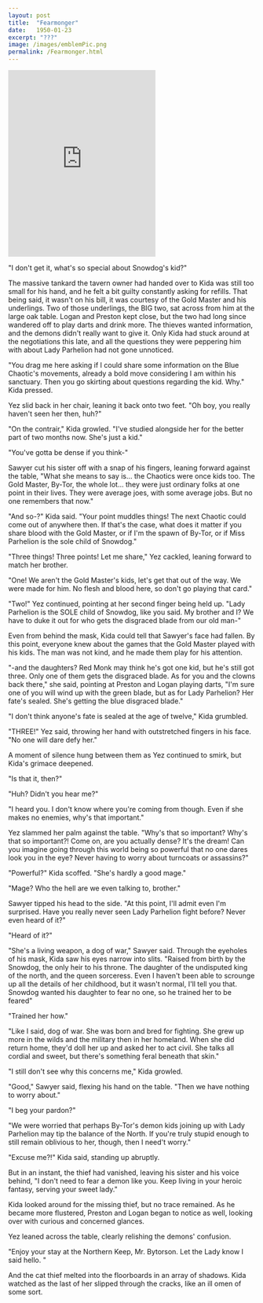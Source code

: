 ```yaml
---
layout: post
title:  "Fearmonger"
date:   1950-01-23
excerpt: "???"
image: /images/emblemPic.png
permalink: /Fearmonger.html
---
```


<iframe src="https://open.spotify.com/embed/track/1v5v0vaIV1WETXhE08VrAW" width="300" height="380" frameborder="0" allowtransparency="true" allow="encrypted-media"></iframe>

"I don't get it, what's so special about Snowdog's kid?"

The massive tankard the tavern owner had handed over to Kida was still too small for his hand, and he felt a bit guilty constantly asking for refills. That being said, it wasn't on his bill, it was courtesy of the Gold Master and his underlings. Two of those underlings, the BIG two, sat across from him at the large oak table. Logan and Preston kept close, but the two had long since wandered off to play darts and drink more. The thieves wanted information, and the demons didn't really want to give it. Only Kida had stuck around at the negotiations this late, and all the questions they were peppering him with about Lady Parhelion had not gone unnoticed. 

"You drag me here asking if I could share some information on the Blue Chaotic's movements, already a bold move considering I am within his sanctuary. Then you go skirting about questions regarding the kid. Why." Kida pressed.

Yez slid back in her chair, leaning it back onto two feet. "Oh boy, you really haven't seen her then, huh?"

"On the contrair," Kida growled. "I've studied alongside her for the better part of two months now. She's just a kid."

"You've gotta be dense if you think-"

Sawyer cut his sister off with a snap of his fingers, leaning forward against the table, "What she means to say is… the Chaotics were once kids too. The Gold Master, By-Tor, the whole lot… they were just ordinary folks at one point in their lives. They were average joes, with some average jobs. But no one remembers that now."

"And so-?" Kida said. "Your point muddles things! The next Chaotic could come out of anywhere then. If that's the case, what does it matter if you share blood with the Gold Master, or if I'm the spawn of By-Tor, or if Miss Parhelion is the sole child of Snowdog."

"Three things! Three points! Let me share," Yez cackled, leaning forward to match her brother.

"One! We aren't the Gold Master's kids, let's get that out of the way. We were made for him. No flesh and blood here, so don't go playing that card."

"Two!" Yez continued, pointing at her second finger being held up. "Lady Parhelion is the SOLE child of Snowdog, like you said. My brother and I? We have to duke it out for who gets the disgraced blade from our old man-"

Even from behind the mask, Kida could tell that Sawyer's face had fallen. By this point, everyone knew about the games that the Gold Master played with his kids. The man was not kind, and he made them play for his attention.

"-and the daughters? Red Monk may think he's got one kid, but he's still got three. Only one of them gets the disgraced blade. As for you and the clowns back there," she said, pointing at Preston and Logan playing darts, "I'm sure one of you will wind up with the green blade, but as for Lady Parhelion? Her fate's sealed. She's getting the blue disgraced blade."

"I don't think anyone's fate is sealed at the age of twelve," Kida grumbled.

"THREE!" Yez said, throwing her hand with outstretched fingers in his face. "No one will dare defy her."

A moment of silence hung between them as Yez continued to smirk, but Kida's grimace deepened.

"Is that it, then?"

"Huh? Didn't you hear me?"

"I heard you. I don't know where you're coming from though. Even if she makes no enemies, why's that important."

Yez slammed her palm against the table. "Why's that so important? Why's that so important?! Come on, are you actually dense? It's the dream! Can you imagine going through this world being so powerful that no one dares look you in the eye? Never having to worry about turncoats or assassins?"

"Powerful?" Kida scoffed. "She's hardly a good mage."

"Mage? Who the hell are we even talking to, brother."

Sawyer tipped his head to the side. "At this point, I'll admit even I'm surprised. Have you really never seen Lady Parhelion fight before? Never even heard of it?"

"Heard of it?" 

"She's a living weapon, a dog of war," Sawyer said. Through the eyeholes of his mask, Kida saw his eyes narrow into slits. "Raised from birth by the Snowdog, the only heir to his throne. The daughter of the undisputed king of the north, and the queen sorceress. Even I haven't been able to scrounge up all the details of her childhood, but it wasn't normal, I'll tell you that. Snowdog wanted his daughter to fear no one, so he trained her to be feared"

"Trained her how."

"Like I said, dog of war. She was born and bred for fighting. She grew up more in the wilds and the military then in her homeland. When she did return home, they'd doll her up and asked her to act civil. She talks all cordial and sweet, but there's something feral beneath that skin."

"I still don't see why this concerns me," Kida growled.

"Good," Sawyer said, flexing his hand on the table. "Then we have nothing to worry about."

"I beg your pardon?"

"We were worried that perhaps By-Tor's demon kids joining up with Lady Parhelion may tip the balance of the North. If you're truly stupid enough to still remain oblivious to her, though, then I need't worry."

"Excuse me?!" Kida said, standing up abruptly.

But in an instant, the thief had vanished, leaving his sister and his voice behind, "I don't need to fear a demon like you. Keep living in your heroic fantasy, serving your sweet lady."

Kida looked around for the missing thief, but no trace remained. As he became more flustered, Preston and Logan began to notice as well, looking over with curious and concerned glances.

Yez leaned across the table, clearly relishing the demons' confusion.

"Enjoy your stay at the Northern Keep, Mr. Bytorson. Let the Lady know I said hello. "

And the cat thief melted into the floorboards in an array of shadows. Kida watched as the last of her slipped through the cracks, like an ill omen of some sort.

